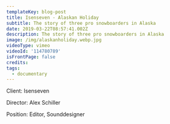 ```yaml
---
templateKey: blog-post
title: Isenseven - Alaskan Holiday
subtitle: The story of three pro snowboarders in Alaska
date: 2019-03-22T08:57:41.002Z
description: The story of three pro snowboarders in Alaska
image: /img/alaskanholiday.webp.jpg
videoType: vimeo
videoId: '114780789'
isFrontPage: false
credits:
tags:
  - documentary
---
```

Client: Isenseven

Director: Alex Schiller

Position: Editor, Sounddesigner
